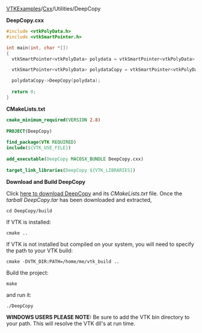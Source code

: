 [VTKExamples](/home/)/[Cxx](/Cxx)/Utilities/DeepCopy

**DeepCopy.cxx**
```c++
#include <vtkPolyData.h>
#include <vtkSmartPointer.h>

int main(int, char *[])
{
  vtkSmartPointer<vtkPolyData> polydata = vtkSmartPointer<vtkPolyData>::New();

  vtkSmartPointer<vtkPolyData> polydataCopy = vtkSmartPointer<vtkPolyData>::New();

  polydataCopy->DeepCopy(polydata);
  
  return 0;
}
```
**CMakeLists.txt**
```cmake
cmake_minimum_required(VERSION 2.8)
 
PROJECT(DeepCopy)
 
find_package(VTK REQUIRED)
include(${VTK_USE_FILE})
 
add_executable(DeepCopy MACOSX_BUNDLE DeepCopy.cxx)
 
target_link_libraries(DeepCopy ${VTK_LIBRARIES})
```

**Download and Build DeepCopy**

Click [here to download DeepCopy](https://github.com/lorensen/VTKWikiExamplesTarballs/raw/master/DeepCopy.tar) and its *CMakeLists.txt* file.
Once the *tarball DeepCopy.tar* has been downloaded and extracted,
```
cd DeepCopy/build 
```
If VTK is installed:
```
cmake ..
```
If VTK is not installed but compiled on your system, you will need to specify the path to your VTK build:
```
cmake -DVTK_DIR:PATH=/home/me/vtk_build ..
```
Build the project:
```
make
```
and run it:
```
./DeepCopy
```
**WINDOWS USERS PLEASE NOTE:** Be sure to add the VTK bin directory to your path. This will resolve the VTK dll's at run time.

